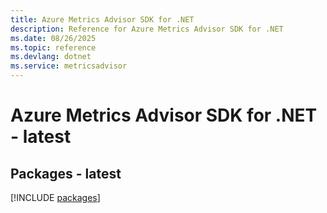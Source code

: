 ```yaml
---
title: Azure Metrics Advisor SDK for .NET
description: Reference for Azure Metrics Advisor SDK for .NET
ms.date: 08/26/2025
ms.topic: reference
ms.devlang: dotnet
ms.service: metricsadvisor
---
```

# Azure Metrics Advisor SDK for .NET - latest
## Packages - latest
[!INCLUDE [packages](metrics-advisor-index.md)]